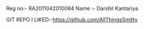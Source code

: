 Reg no:- RA2011042010084
Name :- Darshil Kantariya


GIT REPO I LIKED:-https://github.com/AllThingsSmitty
